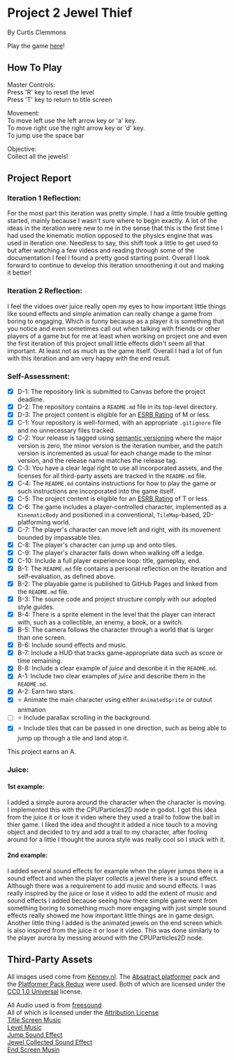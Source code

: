 # Project 2 Jewel Thief
By Curtis Clemmons 

Play the game [here](https://bsu-cs315.github.io/P2-Jewel-Thief/)!

## How To Play
Master Controls:  
Press 'R' key to reset the level  
Press 'T' key to return to title screen

Movement:  
To move left use the left arrow key or 'a' key.  
To move right use the right arrow key or 'd' key.  
To jump use the space bar

Objective:  
Collect all the jewels!


## Project Report

### Iteration 1 Reflection: 
For the most part this iteration was pretty simple. I had a little trouble getting started, mainly because I wasn't sure where to begin exactly. A lot of the ideas in the iteration were new to me in the sense that this is the first time I had used the kinematic motion opposed to the physics engine that was used in iteration one. Needless to say, this shift took a little to get used to but after watching a few videos and reading through some of the documentation I feel I found a pretty good starting point. Overall I look forward to continue to develop this iteration smoothening it out and making it better! 

### Iteration 2 Reflection:
I feel the vidoes over juice really open my eyes to how important little things like sound effects and simple animation can really change a game from boring to engaging. Which is funny because as a player it is something that you notice and even sometimes call out when talking with friends or other players of a game but for me at least when working on project one and even the first iteration of this project small little effects didn't seem all that important. At least not as much as the game itself. Overall I had a lot of fun with this iteration and am very happy with the end result. 


### Self-Assessment: 
- [X] D-1: The repository link is submitted to Canvas before the project deadline.
- [X] D-2: The repository contains a <code>README.md</code> file in its top-level directory.
- [X] D-3: The project content is eligible for an <a href="https://www.esrb.org/ratings-guide/">ESRB Rating</a> of M or less.
- [X] C-1: Your repository is well-formed, with an appropriate <code>.gitignore</code> file and no unnecessary files tracked.
- [X] C-2: Your release is tagged using <a href="https://semver.org/">semantic versioning</a> where the major version is zero, the minor version is the iteration number, and the patch version is incremented as usual for each change made to the minor version, and the release name matches the release tag.
- [X] C-3: You have a clear legal right to use all incorporated assets, and the licenses for all third-party assets are tracked in the <code>README.md</code> file.
- [X] C-4: The <code>README.md</code> contains instructions for how to play the game or such instructions are incorporated into the game itself.
- [X] C-5: The project content is eligible for an <a href="https://www.esrb.org/ratings-guide/">ESRB Rating</a> of T or less.
- [X] C-6: The game includes a player-controlled character, implemented as a <code>KinematicBody</code> and positioned in a conventional, <code>TileMap</code>-based, 2D-platforming world.
- [X] C-7: The player's character can move left and right, with its movement bounded by impassable tiles.
- [X] C-8: The player's character can jump up and onto tiles.
- [X] C-9: The player's character falls down when walking off a ledge.
- [X] C-10: Include a full player experience loop: title, gameplay, end.
- [X] B-1: The <code>README.md</code> file contains a personal reflection on the iteration and self-evaluation, as defined above.
- [X] B-2: The playable game is published to GitHub Pages and linked from the <code>README.md</code> file.
- [X] B-3: The source code and project structure comply with our adopted style guides.
- [X] B-4: There is a sprite element in the level that the player can interact with, such as a collectible, an enemy, a book, or a switch.
- [X] B-5: The camera follows the character through a world that is larger than one screen.
- [X] B-6: Include sound effects and music.
- [X] B-7: Include a HUD that tracks game-appropriate data such as score or time remaining.
- [X] B-8: Include a clear example of <em>juice</em> and describe it in the <code>README.md</code>.
- [X] A-1: Include two clear examples of <em>juice</em> and describe them in the <code>README.md</code>.
- [X] A-2: Earn two stars.
- [X] ⭐ Animate the main character using either <code>AnimatedSprite</code> or cutout animation
- [ ] ⭐ Include parallax scrolling in the background.
- [X] ⭐ Include tiles that can be passed in one direction, such as being able to jump up through a tile and land atop it.

This project earns an A.

### Juice:
#### 1st example: 
I added a simple aurora around the character when the character is moving. I implemented this with the CPUParticles2D node in godot. I got this idea from the juice it or lose it video where they used a trail to follow the ball in thier game. I liked the idea and thought it added a nice touch to a moving object and decided to try and add a trail to my character, after fooling around for a little I thought the aurora style was really cool so I stuck with it. 

#### 2nd example: 
I added several sound effects for example when the player jumps there is a sound effect and when the player collects a jewel there is a sound effect. Although there was a requirement to add music and sound effects. I was really inspired by the juice or lose it video to add the extent of music and sound effects I added because seeing how there simple game went from something boring to something much more engaging with just simple sound effects really showed me how important little things are in game design. Another little thing I added is the animated jewels on the end screen which is also inspired from the juice it or lose it video. This was done similarly to the player aurora by messing around with the CPUParticles2D node. 

## Third-Party Assets

All images used come from [Kenney.nl](https://www.kenney.nl).
The [Absatract platformer](https://www.kenney.nl/assets/abstract-platformer) pack and the [Platformer Pack Redux](https://www.kenney.nl/assets/platformer-pack-redux) were used.
Both of which are licensed under the [CC0 1.0 Universal](https://creativecommons.org/publicdomain/zero/1.0/) license.  
  
  All Audio used is from [freesound](https://freesound.org/)  
  All of which is licensed under the [Attribution License](https://creativecommons.org/licenses/by/3.0/)  
  [Title Screen Music](https://freesound.org/people/Sunsai/sounds/415805/)  
  [Level Music](https://freesound.org/people/zagi2/sounds/487699/)  
  [Jump Sound Effect](https://freesound.org/people/jalastram/sounds/386657/)  
  [Jewel Collected Sound Effect](https://freesound.org/people/Fupicat/sounds/471936/)  
  [End Screen Musin]( https://freesound.org/people/wi-photos/sounds/489554/)
